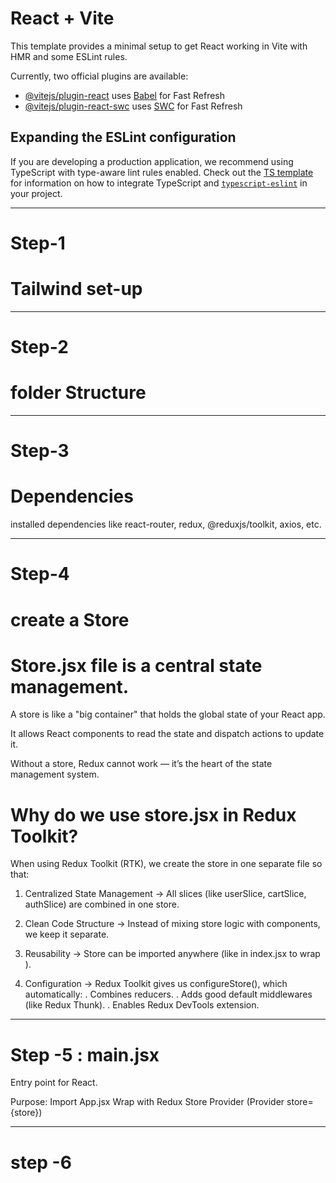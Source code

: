 # React + Vite

This template provides a minimal setup to get React working in Vite with HMR and some ESLint rules.

Currently, two official plugins are available:

- [@vitejs/plugin-react](https://github.com/vitejs/vite-plugin-react/blob/main/packages/plugin-react) uses [Babel](https://babeljs.io/) for Fast Refresh
- [@vitejs/plugin-react-swc](https://github.com/vitejs/vite-plugin-react/blob/main/packages/plugin-react-swc) uses [SWC](https://swc.rs/) for Fast Refresh

## Expanding the ESLint configuration

If you are developing a production application, we recommend using TypeScript with type-aware lint rules enabled. Check out the [TS template](https://github.com/vitejs/vite/tree/main/packages/create-vite/template-react-ts) for information on how to integrate TypeScript and [`typescript-eslint`](https://typescript-eslint.io) in your project.


--------------------------------------------------------------------------------------------------------
# Step-1
# Tailwind set-up


--------------------------------------------------------------------------------------------------------

# Step-2
# folder Structure


--------------------------------------------------------------------------------------------------------

# Step-3
# Dependencies
installed dependencies like react-router, redux, @reduxjs/toolkit, axios, etc.

--------------------------------------------------------------------------------------------------------

# Step-4

# create a Store
# Store.jsx file is a central state management.
A store is like a "big container" that holds the global state of your React app.

It allows React components to read the state and dispatch actions to update it.

Without a store, Redux cannot work — it’s the heart of the state management system.

# Why do we use store.jsx in Redux Toolkit?
When using Redux Toolkit (RTK), we create the store in one separate file so that:

1. Centralized State Management → All slices (like userSlice, cartSlice, authSlice) are combined in one store.

2. Clean Code Structure → Instead of mixing store logic with components, we keep it separate.

3. Reusability → Store can be imported anywhere (like in index.jsx to wrap <Provider>).

4. Configuration → Redux Toolkit gives us configureStore(), which automatically:
    . Combines reducers.
    . Adds good default middlewares (like Redux Thunk).
    . Enables Redux DevTools extension.

--------------------------------------------------------------------------------------------------------

# Step -5 : main.jsx

Entry point for React.

Purpose:
Import App.jsx
Wrap with Redux Store Provider (Provider store={store})

--------------------------------------------------------------------------------------------------------

# step -6 
